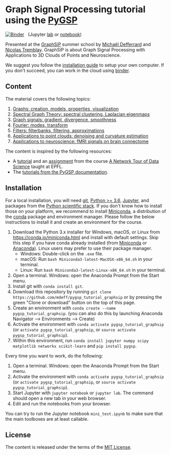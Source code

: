 # Graph Signal Processing tutorial using the [PyGSP]

[![Binder](https://mybinder.org/badge.svg)][binder_lab]
&nbsp; (Jupyter [lab][binder_lab] or [notebook][binder_notebook])

Presented at the [GraphSiP] summer school by [Michaël Defferrard](http://deff.ch) and [Nicolas Tremblay](http://www.gipsa-lab.fr/~nicolas.tremblay).
GraphSiP is about Graph Signal Processing with Applications to 3D Clouds of Points and Neuroscience.

[pygsp]: https://github.com/epfl-lts2/pygsp
[graphsip]: https://graphsip.sciencesconf.org

We suggest you follow the [installation guide](#installation) to setup your own computer.
If you don't succeed, you can work in the cloud using [binder][binder_lab].

[binder_lab]: https://mybinder.org/v2/gh/mdeff/pygsp_tutorial_graphsip/master?urlpath=lab
[binder_notebook]: https://mybinder.org/v2/gh/mdeff/pygsp_tutorial_graphsip/master?urlpath=tree

## Content

The material covers the following topics:
1. [Graphs: creation, models, properties, visualization][graphs]
1. [Spectral Graph Theory: spectral clustering, Laplacian eigenmaps][spectral]
1. [Graph signals: gradient, divergence, smoothness][signals]
1. [Fourier: modes, transform][fourier]
1. [Filters: filterbanks, filtering, approximations][filters]
1. [Applications to point clouds: denoising and curvature estimation][point_clouds]
1. [Applications to neuroscience: fMRI signals on brain connectome][neuroscience]

[graphs]: https://nbviewer.jupyter.org/github/mdeff/pygsp_tutorial_graphsip/blob/outputs/notebooks/01_graphs.ipynb
[spectral]: https://nbviewer.jupyter.org/github/mdeff/pygsp_tutorial_graphsip/blob/outputs/notebooks/02_spectral.ipynb
[signals]: https://nbviewer.jupyter.org/github/mdeff/pygsp_tutorial_graphsip/blob/outputs/notebooks/03_signals.ipynb
[fourier]: https://nbviewer.jupyter.org/github/mdeff/pygsp_tutorial_graphsip/blob/outputs/notebooks/04_fourier.ipynb
[filters]: https://nbviewer.jupyter.org/github/mdeff/pygsp_tutorial_graphsip/blob/outputs/notebooks/05_filters.ipynb
[point_clouds]: https://nbviewer.jupyter.org/github/mdeff/pygsp_tutorial_graphsip/blob/outputs/notebooks/06_point_clouds.ipynb
[neuroscience]: https://nbviewer.jupyter.org/github/mdeff/pygsp_tutorial_graphsip/blob/outputs/notebooks/07_neuroscience.ipynb

The content is inspired by the following resources:

* A [tutorial][ntds_tutorial] and an [assignment][ntds_assignment] from the course [A Network Tour of Data Science][ntds] taught at EPFL.
* The [tutorials from the PyGSP documentation][pygsp_tutorials].

[ntds]: https://github.com/mdeff/ntds_2017
[ntds_tutorial]: https://nbviewer.jupyter.org/github/mdeff/ntds_2017/blob/outputs/demos/08_pygsp.ipynb
[ntds_assignment]: https://nbviewer.jupyter.org/github/mdeff/ntds_2017/blob/outputs/assignments/04_solution.ipynb
[pygsp_tutorials]: https://pygsp.readthedocs.io/en/stable/tutorials

## Installation

For a local installation, you will need [git], [Python >= 3.6][python], [Jupyter], and packages from the
[Python scientific stack][scipy]. If you don't know how to install those on
your platform, we recommend to install [Miniconda], a distribution of the
[conda] package and environment manager. Please follow the below instructions
to install it and create an environment for the course.

1. Download the Python 3.x installer for Windows, macOS, or Linux from
   <https://conda.io/miniconda.html> and install with default settings. Skip
   this step if you have conda already installed (from [Miniconda] or
   [Anaconda]). Linux users may prefer to use their package manager.
   * Windows: Double-click on the `.exe` file.
   * macOS: Run `bash Miniconda3-latest-MacOSX-x86_64.sh` in your terminal.
   * Linux: Run `bash Miniconda3-latest-Linux-x86_64.sh` in your terminal.
1. Open a terminal. Windows: open the Anaconda Prompt from the Start menu.
1. Install git with `conda install git`.
1. Download this repository by running
   `git clone https://github.com/mdeff/pygsp_tutorial_graphsip` or by pressing the green "Clone or download" button on the top of this page.
1. Create an environment with `conda create --name pygsp_tutorial_graphsip`.
   (you can also do this by launching Anaconda Navigator --> Environments --> Create)
1. Activate the environment with `conda activate pygsp_tutorial_graphsip`
   (or `activate pygsp_tutorial_graphsip`, or `source activate pygsp_tutorial_graphsip`).
1. Within this environment, run `conda install jupyter numpy scipy matplotlib networkx scikit-learn` and `pip install pygsp`.

Every time you want to work, do the following:

1. Open a terminal. Windows: open the Anaconda Prompt from the Start menu.
1. Activate the environment with `conda activate pygsp_tutorial_graphsip`
   (or `activate pygsp_tutorial_graphsip`, or `source activate pygsp_tutorial_graphsip`).
1. Start Jupyter with `jupyter notebook` or `jupyter lab`. The command should
   open a new tab in your web browser.
1. Edit and run the notebooks from your browser.

You can try to run the Jupyter notebook `mini_test.ipynb` to make sure that the main toolboxes are at least callable.

[git]: https://git-scm.com
[python]: https://www.python.org
[jupyter]: https://jupyter.org/
[scipy]: https://www.scipy.org
[anaconda]: https://anaconda.org
[miniconda]: https://conda.io/miniconda.html
[conda]: https://conda.io
[conda-forge]: https://conda-forge.org

## License

The content is released under the terms of the [MIT License](LICENSE.txt).
